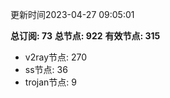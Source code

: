 更新时间2023-04-27 09:05:01

**总订阅: 73**
**总节点: 922**
**有效节点: 315**
- v2ray节点: 270
- ss节点: 36
- trojan节点: 9
